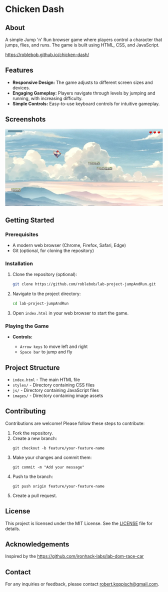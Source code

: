 # Chicken Dash

## About

A simple Jump 'n' Run browser game where players control a character that jumps, flies, and runs. The game is built using HTML, CSS, and JavaScript.

https://roblebob.github.io/chicken-dash/

## Features

- **Responsive Design:** The game adjusts to different screen sizes and devices.
- **Engaging Gameplay:** Players navigate through levels by jumping and running, with increasing difficulty.
- **Simple Controls:** Easy-to-use keyboard controls for intuitive gameplay.

## Screenshots

![Game Screenshot](images/screenshot.png)

## Getting Started

### Prerequisites

- A modern web browser (Chrome, Firefox, Safari, Edge)
- Git (optional, for cloning the repository)

### Installation

1. Clone the repository (optional):
   ```bash
   git clone https://github.com/roblebob/lab-project-jumpAndRun.git
   ```
2. Navigate to the project directory:
   ```bash
   cd lab-project-jumpAndRun
   ```
3. Open `index.html` in your web browser to start the game.

### Playing the Game
- __Controls:__

  - `Arrow keys` to move left and right
  - `Space bar` to jump and fly
  
## Project Structure
- `index.html` - The main HTML file
- `styles/` - Directory containing CSS files
- `js/` - Directory containing JavaScript files
- `images/` - Directory containing image assets

## Contributing

Contributions are welcome! Please follow these steps to contribute:

1. Fork the repository.
2. Create a new branch: 
   ```
   git checkout -b feature/your-feature-name
   ```
3. Make your changes and commit them:
   ```
   git commit -m "Add your message"
   ```
4. Push to the branch:
   ```
   git push origin feature/your-feature-name
   ```
5. Create a pull request.

## License

This project is licensed under the MIT License. See the [LICENSE](LICENSE) file for details.

## Acknowledgements

Inspired by the https://github.com/ironhack-labs/lab-dom-race-car

## Contact

For any inquiries or feedback, please contact robert.koppisch@gmail.com.

